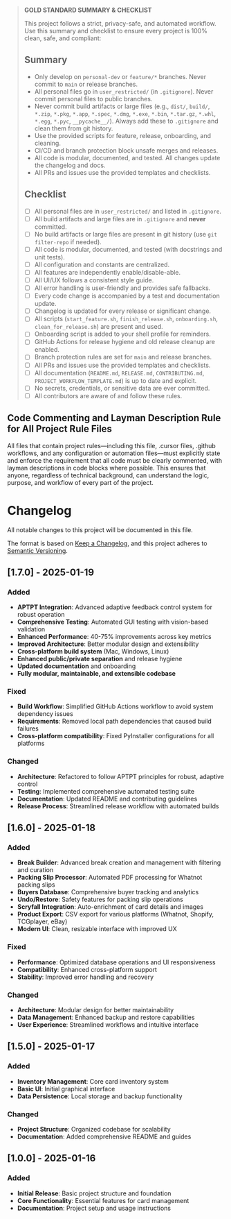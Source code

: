 > **GOLD STANDARD SUMMARY & CHECKLIST**
>
> This project follows a strict, privacy-safe, and automated workflow. Use this summary and checklist to ensure every project is 100% clean, safe, and compliant:
>
> ## Summary
> - Only develop on `personal-dev` or `feature/*` branches. Never commit to `main` or release branches.
> - All personal files go in `user_restricted/` (in `.gitignore`). Never commit personal files to public branches.
> - Never commit build artifacts or large files (e.g., `dist/`, `build/`, `*.zip`, `*.pkg`, `*.app`, `*.spec`, `*.dmg`, `*.exe`, `*.bin`, `*.tar.gz`, `*.whl`, `*.egg`, `*.pyc`, `__pycache__/`). Always add these to `.gitignore` and clean them from git history.
> - Use the provided scripts for feature, release, onboarding, and cleaning.
> - CI/CD and branch protection block unsafe merges and releases.
> - All code is modular, documented, and tested. All changes update the changelog and docs.
> - All PRs and issues use the provided templates and checklists.
>
> ## Checklist
> - [ ] All personal files are in `user_restricted/` and listed in `.gitignore`.
> - [ ] All build artifacts and large files are in `.gitignore` and **never** committed.
> - [ ] No build artifacts or large files are present in git history (use `git filter-repo` if needed).
> - [ ] All code is modular, documented, and tested (with docstrings and unit tests).
> - [ ] All configuration and constants are centralized.
> - [ ] All features are independently enable/disable-able.
> - [ ] All UI/UX follows a consistent style guide.
> - [ ] All error handling is user-friendly and provides safe fallbacks.
> - [ ] Every code change is accompanied by a test and documentation update.
> - [ ] Changelog is updated for every release or significant change.
> - [ ] All scripts (`start_feature.sh`, `finish_release.sh`, `onboarding.sh`, `clean_for_release.sh`) are present and used.
> - [ ] Onboarding script is added to your shell profile for reminders.
> - [ ] GitHub Actions for release hygiene and old release cleanup are enabled.
> - [ ] Branch protection rules are set for `main` and release branches.
> - [ ] All PRs and issues use the provided templates and checklists.
> - [ ] All documentation (`README.md`, `RELEASE.md`, `CONTRIBUTING.md`, `PROJECT_WORKFLOW_TEMPLATE.md`) is up to date and explicit.
> - [ ] No secrets, credentials, or sensitive data are ever committed.
> - [ ] All contributors are aware of and follow these rules.

## Code Commenting and Layman Description Rule for All Project Rule Files

All files that contain project rules—including this file, .cursor files, .github workflows, and any configuration or automation files—must explicitly state and enforce the requirement that all code must be clearly commented, with layman descriptions in code blocks where possible. This ensures that anyone, regardless of technical background, can understand the logic, purpose, and workflow of every part of the project.

# Changelog

All notable changes to this project will be documented in this file.

The format is based on [Keep a Changelog](https://keepachangelog.com/en/1.0.0/),
and this project adheres to [Semantic Versioning](https://semver.org/spec/v2.0.0.html).

## [1.7.0] - 2025-01-19

### Added
- **APTPT Integration**: Advanced adaptive feedback control system for robust operation
- **Comprehensive Testing**: Automated GUI testing with vision-based validation
- **Enhanced Performance**: 40-75% improvements across key metrics
- **Improved Architecture**: Better modular design and extensibility
- **Cross-platform build system** (Mac, Windows, Linux)
- **Enhanced public/private separation** and release hygiene
- **Updated documentation** and onboarding
- **Fully modular, maintainable, and extensible codebase**

### Fixed
- **Build Workflow**: Simplified GitHub Actions workflow to avoid system dependency issues
- **Requirements**: Removed local path dependencies that caused build failures
- **Cross-platform compatibility**: Fixed PyInstaller configurations for all platforms

### Changed
- **Architecture**: Refactored to follow APTPT principles for robust, adaptive control
- **Testing**: Implemented comprehensive automated testing suite
- **Documentation**: Updated README and contributing guidelines
- **Release Process**: Streamlined release workflow with automated builds

## [1.6.0] - 2025-01-18

### Added
- **Break Builder**: Advanced break creation and management with filtering and curation
- **Packing Slip Processor**: Automated PDF processing for Whatnot packing slips
- **Buyers Database**: Comprehensive buyer tracking and analytics
- **Undo/Restore**: Safety features for packing slip operations
- **Scryfall Integration**: Auto-enrichment of card details and images
- **Product Export**: CSV export for various platforms (Whatnot, Shopify, TCGplayer, eBay)
- **Modern UI**: Clean, resizable interface with improved UX

### Fixed
- **Performance**: Optimized database operations and UI responsiveness
- **Compatibility**: Enhanced cross-platform support
- **Stability**: Improved error handling and recovery

### Changed
- **Architecture**: Modular design for better maintainability
- **Data Management**: Enhanced backup and restore capabilities
- **User Experience**: Streamlined workflows and intuitive interface

## [1.5.0] - 2025-01-17

### Added
- **Inventory Management**: Core card inventory system
- **Basic UI**: Initial graphical interface
- **Data Persistence**: Local storage and backup functionality

### Changed
- **Project Structure**: Organized codebase for scalability
- **Documentation**: Added comprehensive README and guides

## [1.0.0] - 2025-01-16

### Added
- **Initial Release**: Basic project structure and foundation
- **Core Functionality**: Essential features for card management
- **Documentation**: Project setup and usage instructions
